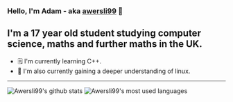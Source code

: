 ### Hello, I'm Adam - aka [awersli99](https://aworsley.me) 👋

## I'm a 17 year old student studying computer science, maths and further maths in the UK.
- 🗒️ I'm currently learning C++.
- 🐧 I'm also currently gaining a deeper understanding of linux.

---

![Awersli99's github stats](https://github-readme-stats.vercel.app/api?username=awersli99&count_private=true&theme=dark)
![Awersli99's most used languages](https://github-readme-stats.vercel.app/api/top-langs/?username=awersli99&&hide_langs_below=1&layout=compact&theme=dark)


